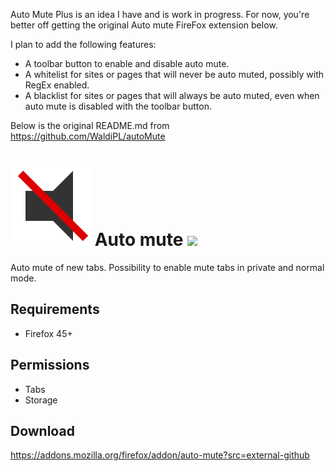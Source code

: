 Auto Mute Plus is an idea I have and is work in progress. For now, you're better off getting the original Auto mute FireFox extension below.

I plan to add the following features:
- A toolbar button to enable and disable auto mute.
- A whitelist for sites or pages that will never be auto muted, possibly with RegEx enabled.
- A blacklist for sites or pages that will always be auto muted, even when auto mute is disabled with the toolbar button.

Below is the original README.md from https://github.com/WaldiPL/autoMute

# ![](src/icons/icon.svg) Auto mute ![](https://img.shields.io/amo/v/auto-mute.svg)
Auto mute of new tabs. Possibility to enable mute tabs in private and normal mode.

## Requirements
- Firefox 45+

## Permissions
- Tabs
- Storage

## Download
https://addons.mozilla.org/firefox/addon/auto-mute?src=external-github

